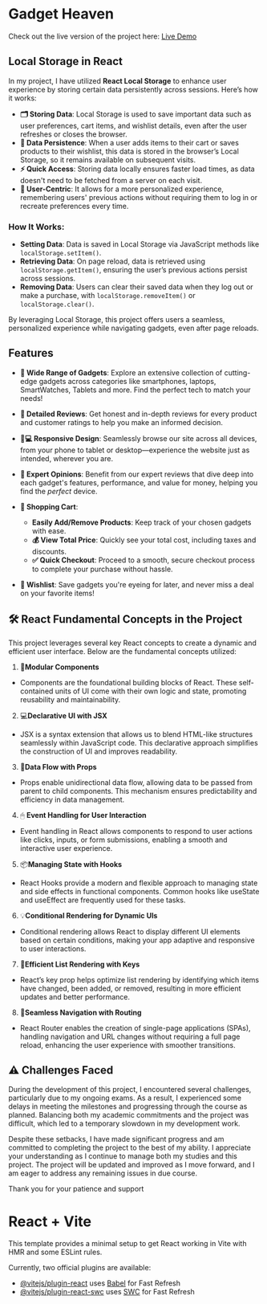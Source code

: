 # Gadget Heaven

Check out the live version of the project here: [Live Demo](assignment8-1234.surge.sh)


## Local Storage in React

In my project, I have utilized **React Local Storage** to enhance user experience by storing certain data persistently across sessions. Here’s how it works:

- **🗂️ Storing Data**: Local Storage is used to save important data such as user preferences, cart items, and wishlist details, even after the user refreshes or closes the browser. 
- **🔄 Data Persistence**: When a user adds items to their cart or saves products to their wishlist, this data is stored in the browser’s Local Storage, so it remains available on subsequent visits.
- **⚡ Quick Access**: Storing data locally ensures faster load times, as data doesn't need to be fetched from a server on each visit.
- **📱 User-Centric**: It allows for a more personalized experience, remembering users' previous actions without requiring them to log in or recreate preferences every time.

### How It Works:
- **Setting Data**: Data is saved in Local Storage via JavaScript methods like `localStorage.setItem()`.
- **Retrieving Data**: On page reload, data is retrieved using `localStorage.getItem()`, ensuring the user’s previous actions persist across sessions.
- **Removing Data**: Users can clear their saved data when they log out or make a purchase, with `localStorage.removeItem()` or `localStorage.clear()`.

By leveraging Local Storage, this project offers users a seamless, personalized experience while navigating gadgets, even after page reloads.

## Features

- **📱 Wide Range of Gadgets**: Explore an extensive collection of cutting-edge gadgets across categories like smartphones, laptops, SmartWatches, Tablets and more. Find the perfect tech to match your needs!

- **📝 Detailed Reviews**: Get honest and in-depth reviews for every product and customer ratings to help you make an informed decision.
  
- **📱💻 Responsive Design**: Seamlessly browse our site across all devices, from your phone to tablet or desktop—experience the website just as intended, wherever you are.
  
- **🧐 Expert Opinions**: Benefit from our expert reviews that dive deep into each gadget's features, performance, and value for money, helping you find the *perfect* device.
  
- **🛒 Shopping Cart**:  
  - **Easily Add/Remove Products**: Keep track of your chosen gadgets with ease.
  - **💰 View Total Price**: Quickly see your total cost, including taxes and discounts.
  - **✅ Quick Checkout**: Proceed to a smooth, secure checkout process to complete your purchase without hassle.
  
- **💖 Wishlist**: Save gadgets you're eyeing for later, and never miss a deal on your favorite items!



## 🛠️ **React Fundamental Concepts in the Project**

This project leverages several key React concepts to create a dynamic and efficient user interface. Below are the fundamental concepts utilized:

1. 🔧**Modular Components**
* Components are the foundational building blocks of React. These self-contained units of UI come with their own logic and state, promoting reusability and maintainability.

2. 💻**Declarative UI with JSX**
* JSX is a syntax extension that allows us to blend HTML-like structures seamlessly within JavaScript code. This declarative approach simplifies the construction of UI and improves readability.

3. 🔑**Data Flow with Props**
* Props enable unidirectional data flow, allowing data to be passed from parent to child components. This mechanism ensures predictability and efficiency in data management.


4. 🖱 **Event Handling for User Interaction**
* Event handling in React allows components to respond to user actions like clicks, inputs, or form submissions, enabling a smooth and interactive user experience.

5. 📦**Managing State with Hooks**
* React Hooks provide a modern and flexible approach to managing state and side effects in functional components. Common hooks like useState and useEffect are frequently used for these tasks.

6. 💡**Conditional Rendering for Dynamic UIs**
* Conditional rendering allows React to display different UI elements based on certain conditions, making your app adaptive and responsive to user interactions.

7. 📜**Efficient List Rendering with Keys**
* React’s key prop helps optimize list rendering by identifying which items have changed, been added, or removed, resulting in more efficient updates and better performance.

8. 🔗**Seamless Navigation with Routing**
* React Router enables the creation of single-page applications (SPAs), handling navigation and URL changes without requiring a full page reload, enhancing the user experience with smoother transitions.


## ⚠️ Challenges Faced

During the development of this project, I encountered several challenges, particularly due to my ongoing exams. As a result, I experienced some delays in meeting the milestones and progressing through the course as planned. Balancing both my academic commitments and the project was difficult, which led to a temporary slowdown in my development work.

Despite these setbacks, I have made significant progress and am committed to completing the project to the best of my ability. I appreciate your understanding as I continue to manage both my studies and this project. The project will be updated and improved as I move forward, and I am eager to address any remaining issues in due course.

Thank you for your patience and support


# React + Vite

This template provides a minimal setup to get React working in Vite with HMR and some ESLint rules.

Currently, two official plugins are available:

- [@vitejs/plugin-react](https://github.com/vitejs/vite-plugin-react/blob/main/packages/plugin-react/README.md) uses [Babel](https://babeljs.io/) for Fast Refresh
- [@vitejs/plugin-react-swc](https://github.com/vitejs/vite-plugin-react-swc) uses [SWC](https://swc.rs/) for Fast Refresh
